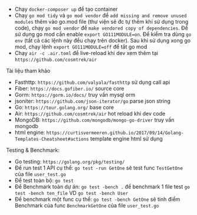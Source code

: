 - Chạy `docker-composer up` để tạo container
- Chạy `go mod tidy` và `go mod vendor` để `add missing and remove unused modules` thêm vào go.mod file (thư viện sẽ đc tự thêm khi sử dụng trong code), chạy `go mod vendor` để `make vendored copy of dependencies`. Để sử dụng go mod cần enable `export GO111MODULE=on`. Để kiểm tra dùng `go env` (tất cả các lệnh này đều chạy trên docker). Sau khi sử dụng xong go mod, chạy lệnh `export GO111MODULE=off` để tắt go mod
- Chạy `air -c .air.toml` để live-reload khi dev xem thêm tại `https://github.com/cosmtrek/air`

Tài liệu tham khảo
- Fasthttp: `https://github.com/valyala/fasthttp` sử dụng call api
- Fiber: `https://docs.gofiber.io/` source core
- Gorm: `https://gorm.io/docs/` truy vấn mysql orm
- jsoniter: `https://github.com/json-iterator/go` parse json string
- Go: `https://tour.golang.org/` base core
- Air: `https://github.com/cosmtrek/air` hot reload khi dev code
- MongoDB: `https://github.com/mongodb/mongo-go-driver` truy vấn mongodb
- html engine: `https://curtisvermeeren.github.io/2017/09/14/Golang-Templates-Cheatsheet#actions` template engine html sử dụng 

Testing & Benchmark:
- Go testing: `https://golang.org/pkg/testing/`
- Để run test 1 API cụ thể: `go test -run GetOne` sẽ test func `TestGetOne` của file `user_test.go`
- Để test toàn bộ: `go test`
- Để Benchmark toàn dự án: `go test -bench .` để benchmark 1 file test `go test -bench ten_file` VD `go test -bench User`
- Để benchmark một func cụ thể: `go test -bench GetOne` sẽ tính điểm Benchmark của func `BenchmarkGetOne` của file `user_test.go`
